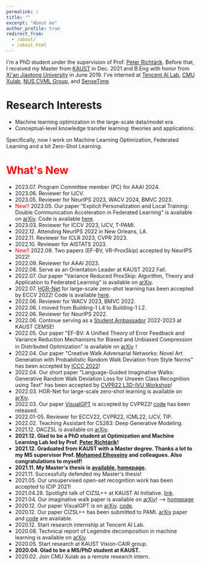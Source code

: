 ```yaml
---
permalink: /
title: ""
excerpt: "About me"
author_profile: true
redirect_from: 
  - /about/
  - /about.html
---
```


I'm a PhD student under the supervision of Prof. [Peter Richtárik](https://richtarik.org/). Before that, I received my Master from [KAUST](https://kaust.edu.sa/en) in Dec. 2021 and B.Eng with honor from [Xi'an Jiaotong University](http://en.xjtu.edu.cn/) in June 2019. I've interned at [Tencent AI Lab](https://ai.tencent.com/ailab/en/index), [CMU Xulab](https://xulabs.github.io/), [NUS CVML Group](https://sites.google.com/comp.nus.edu.sg/cvml/about-us?authuser=0), and [SenseTime](https://www.sensetime.com/en). 

Research Interests
======
* Machine learning optimization in the large-scale data/model era.
* Conceptual-level knowledge transfer learning: theories and applications.

Specifically, now I work on Machine Learning Optimization, Federated Learning and a bit Zero-Shot Learning.

<span style="color:red">What's New</span>
======
* 2023.07. Program Committee member (PC) for AAAI 2024.
* 2023.06. Reviewer for IJCV.
* 2023.05. Reviewer for NeurIPS 2023, WACV 2024, BMVC 2023.
* <span style="color:red">New!!</span> 2023.05. Our paper "Explicit Personalization and Local Training: Double Communication Acceleration in Federated Learning" is available on [arXiv](https://arxiv.org/abs/2305.13170). Code is available [here](https://github.com/WilliamYi96/Scafflix).
* 2023.03. Reviewer for ICCV 2023, IJCV, T-PAMI.
* 2022.12. Attending NeurIPS 2022 in New Orleans, LA. 
* 2022.11. Reviewer for ICLR 2023, CVPR 2023.        
* 2022.10. Reviewer for AISTATS 2023.
* <span style="color:red">New!!</span> 2022.09. Two papers (EF-BV, VR-ProxSkip) accepted by NeurIPS 2022!
* 2022.09. Reviewer for AAAI 2023.    
* 2022.08. Serve as an Orientation Leader at KAUST 2022 Fall. 
* 2022.07. Our paper "Variance Reduced ProxSkip: Algorithm, Theory and Application to Federated Learning" is available on [arXiv](https://arxiv.org/abs/2207.04338).
* 2022.07. [HGR-Net](https://arxiv.org/abs/2203.01386) for large-scale zero-shot learning has been accepted by ECCV 2022! Code is available [here](https://github.com/WilliamYi96/HGR-Net).
* 2022.06. Reviewer for WACV 2023, BMVC 2022. 
* 2022.06. I moved from Building-1 L4 to Building-1 L2.
* 2022.06. Reviewer for NeurIPS 2022.
* 2022.06. Continue serving as a [Student Ambassador](https://cemse.kaust.edu.sa/ask-a-student) 2022-2023 at KAUST CEMSE!        
* 2022.05. Our paper "EF-BV: A Unified Theory of Error Feedback and Variance Reduction Mechanisms for Biased and Unbiased Compression in Distributed Optimization" is available on [arXiv](https://arxiv.org/abs/2205.04180)！
* 2022.04. Our paper "Creative Walk Adversarial Networks: Novel Art Generation with Probabilistic Random Walk Deviation from Style Norms" has been accepted by [ICCC 2022](https://computationalcreativity.net/iccc22/wp-content/uploads/2022/06/ICCC-2022_11L_Jha-et-al..pdf)!
* 2022.04. Our short paper "Language-Guided Imaginative Walks: Generative Random Walk Deviation Loss for Unseen Class Recognition using Text" has been accepted by [CVPR22 L3D-IVU Workshop](https://sites.google.com/view/l3d-ivu/overview?authuser=0)!
* 2022.03. HGR-Net for large-scale zero-shot learning is available on [arXiv](https://arxiv.org/abs/2203.01386).
* 2022.03. Our paper [VisualGPT](https://arxiv.org/abs/2102.10407) is accepted by CVPR22! [code](https://github.com/Vision-CAIR/VisualGPT) has been released. 
* 2022.01-05. Reviewer for ECCV22, CVPR22, ICML22, IJCV, TIP.
* 2022.02. Teaching Assistant for CS283: Deep Generative Modeling.
* 2021.12. DACZSL is available on [arXiv](https://arxiv.org/abs/2112.12989).
* **2021.12. Glad to be a PhD student at Optimization and Machine Learning Lab led by Prof. [Peter Richtárik](https://richtarik.org/)!**
* **2021.12. Graduated from KAUST with a Master degree. Thanks a lot to my MS supervisor Prof. [Mohamed Elhoseiny](http://www.mohamed-elhoseiny.com/home) and colleagues. Also congratulations to myself!**
* **2021.11. My Master's thesis is [available](https://repository.kaust.edu.sa/handle/10754/673833), [homepage](https://kaiyi.me/p/daczsl).**
* 2021.11. Successfully defended my Master's thesis!
* 2021.05. Our unsupervised open-set recognition work has been accepted to ICIP 2021!
* 2021.04.28. Spotlight talk of CIZSL++ at KAUST AI Initiative. [link](https://youtu.be/WgydkhhKkdg?list=PLC28kDljnOrj-_w-MHKW36gVRvUe3XFjx).
* 2021.04. Our imaginative walk paper is available on [arXiv](https://arxiv.org/abs/2104.09757)! --> [homepage](https://imaginative-walks.github.io/)               
* 2020.12. Our paper VisualGPT is on [arXiv](https://arxiv.org/abs/2102.10407).  [code](https://github.com/Vision-CAIR/VisualGPT). 
* 2020.12. Our paper CIZSL++ has been submitted to PAMI. [arXiv](https://arxiv.org/abs/2101.00173) paper and [code](https://github.com/Elhoseiny-VisionCAIR-Lab/CIZSL.v2) are available. 
* 2020.12. Start research internship at Tencent AI Lab.
* 2020.08. Technical report of Legendre decomposition in machine learning is available on [arXiv](https://arxiv.org/abs/2008.05095).
* 2020.05. Start research at KAUST Vision-CAIR group.
* **2020.04. Glad to be a MS/PhD student at KAUST.**
* 2020.02. Join CMU Xulab as a remote research intern.   
